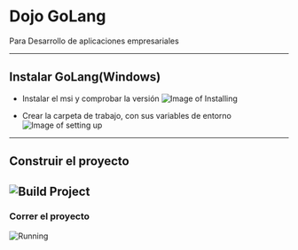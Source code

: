 # Dojo GoLang
Para Desarrollo de aplicaciones empresariales

---

## Instalar GoLang(Windows)

* Instalar el msi y comprobar la versión
![Image of Installing](https://i.gyazo.com/963c11f55ba6e66ac560134be40c27c5.png)

* Crear la carpeta de trabajo, con sus variables de entorno
![Image of setting up](https://i.gyazo.com/87adf1623ce2df0eff55942ebd02e58d.png)




---



## Construir el proyecto
![Build Project](https://i.gyazo.com/ed2f5b8ebf3243bf8b9add43df19d893.png)
---

### Correr el proyecto

![Running](https://i.gyazo.com/2da0bb2304eb6e239cc1648770224600.png)
